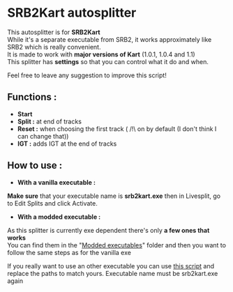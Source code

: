 # SRB2Kart autosplitter

This autosplitter is for **SRB2Kart**  
While it's a separate executable from SRB2, it works approximately like SRB2 which is really convenient.  
It is made to work with **major versions of Kart** (1.0.1, 1.0.4 and 1.1)  
This splitter has **settings** so that you can control what it do and when.

Feel free to leave any suggestion to improve this script!

## Functions :

- **Start**
- **Split :** at end of tracks
- **Reset :** when choosing the first track ( /!\ on by default (I don't think I can change that))
- **IGT :** adds IGT at the end of tracks

## How to use :

- **With a vanilla executable :**  

**Make sure** that your executable name is **srb2kart.exe** then in Livesplit, go to Edit Splits and click Activate.  

- **With a modded executable :**

As this splitter is currently exe dependent there's only **a few ones that works**  
You can find them in the "[Modded executables](https://github.com/R3FR4G/LiveSplit-ASL-Scripts/tree/master/Sonic%20Robo%20Blast%202%20Kart/Modded%20executables)" folder and then you want to follow the same steps as for the vanilla exe  

If you really want to use an other executable you can use [this script](https://gist.github.com/TyroneSama/f0a14ceb093dbc82629dcfd4f5c31725) and replace the paths to match yours. Executable name must be srb2kart.exe again
